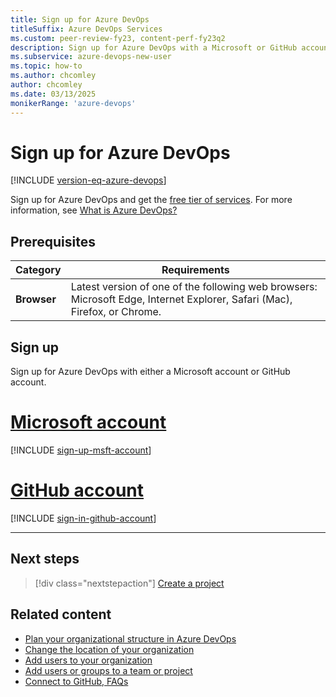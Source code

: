 ```yaml
---
title: Sign up for Azure DevOps
titleSuffix: Azure DevOps Services
ms.custom: peer-review-fy23, content-perf-fy23q2
description: Sign up for Azure DevOps with a Microsoft or GitHub account.
ms.subservice: azure-devops-new-user
ms.topic: how-to
ms.author: chcomley
author: chcomley
ms.date: 03/13/2025
monikerRange: 'azure-devops'
---
```


# Sign up for Azure DevOps

[!INCLUDE [version-eq-azure-devops](../includes/version-eq-azure-devops.md)]

Sign up for Azure DevOps and get the [free tier of services](https://azure.microsoft.com/pricing/details/devops/azure-devops-services/). For more information, see [What is Azure DevOps?](what-is-azure-devops.md)

## Prerequisites

| Category | Requirements |
|--------------|-------------|
|**Browser**| Latest version of one of the following web browsers: Microsoft Edge, Internet Explorer, Safari (Mac), Firefox, or Chrome.|

## Sign up

Sign up for Azure DevOps with either a Microsoft account or GitHub account.

# [Microsoft account](#tab/microsoft-account)

[!INCLUDE [sign-up-msft-account](../includes/sign-up-msft-account.md)]

# [GitHub account](#tab/github-account)

[!INCLUDE [sign-in-github-account](../includes/sign-in-github-account.md)]

---

## Next steps  
 
> [!div class="nextstepaction"]
> [Create a project](../organizations/projects/create-project.md)

## Related content

- [Plan your organizational structure in Azure DevOps](plan-your-azure-devops-org-structure.md)
- [Change the location of your organization](../organizations/accounts/change-organization-location.md)
- [Add users to your organization](../organizations/accounts/add-organization-users.md)
- [Add users or groups to a team or project](../organizations/security/add-users-team-project.md)
- [Connect to GitHub, FAQs](../boards/github/connect-to-github.md#faqs)
